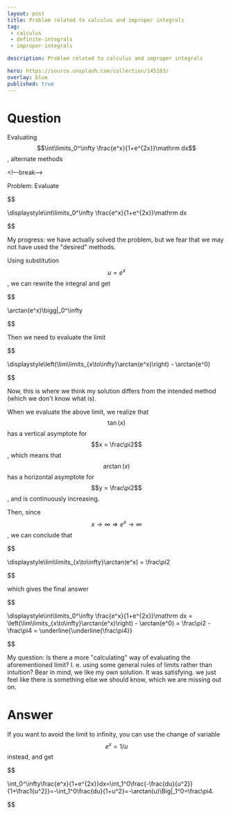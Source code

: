 ```yaml
---
layout: post
title: Problem related to calculus and improper integrals
tag:
 - calculus
 - definite-integrals
 - improper-integrals

description: Problem related to calculus and improper integrals

hero: https://source.unsplash.com/collection/145103/
overlay: blue 
published: true
---
```


# Question 

Evaluating $$\int\limits_0^\infty \frac{e^x}{1+e^{2x}}\mathrm dx$$, alternate methods

<!–-break-–>


Problem:
Evaluate 

$$

\displaystyle\int\limits_0^\infty \frac{e^x}{1+e^{2x}}\mathrm dx

$$


My progress: 
we have actually solved the problem, but we fear that we may not have used the "desired" methods.

Using substitution $$u = e^x$$, we can rewrite the integral and get 

$$

 \arctan(e^x)\bigg\|_0^\infty 

$$


Then we need to evaluate the limit 

$$

\displaystyle\left(\lim\limits_{x\to\infty}\arctan(e^x)\right) - \arctan(e^0)

$$


Now, this is where we think my solution differs from the intended method (which we don't know what is).

When we evaluate the above limit, we realize that $$\tan(x)$$ has a vertical asymptote for $$x = \frac\pi2$$, which means that $$\arctan(x)$$ has a horizontal asymptote for $$y = \frac\pi2$$, and is continuously increasing.

Then, since $$x\to\infty \Rightarrow e^x\to\infty$$, we can conclude that 

$$

\displaystyle\lim\limits_{x\to\infty}\arctan(e^x) = \frac\pi2

$$

 which gives the final answer 

$$

\displaystyle\int\limits_0^\infty \frac{e^x}{1+e^{2x}}\mathrm dx = \left(\lim\limits_{x\to\infty}\arctan(e^x)\right) - \arctan(e^0) = \frac\pi2 - \frac\pi4 = \underline{\underline{\frac\pi4}}

$$


My question:
Is there a more "calculating" way of evaluating the aforementioned limit? I.
e.
 using some general rules of limits rather than intuition? Bear in mind, we like my own solution.
 It was satisfying.
 we just feel like there is something else we should know, which we are  missing out on.


# Answer 


If you want to avoid the limit to infinity, you can use the change of variable $$e^x=1/u$$ instead, and get

$$

\int_0^\infty\frac{e^x}{1+e^{2x}}dx=\int_1^0\frac{-\frac{du}{u^2}}{1+\frac1{u^2}}=-\int_1^0\frac{du}{1+u^2}=-\arctan(u)\Big\|_1^0=\frac\pi4.

$$



